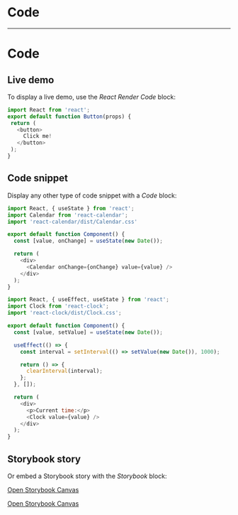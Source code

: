 
# Code

---

# Code

## Live demo

To display a live demo, use the *React Render Code* block:

```javascript  
import React from 'react';
export default function Button(props) {
 return (
   <button>
     Click me!
   </button>
 );
}  
```

## Code snippet

Display any other type of code snippet with a *Code* block:

```javascript  
import React, { useState } from 'react';
import Calendar from 'react-calendar';
import 'react-calendar/dist/Calendar.css'

export default function Component() {
  const [value, onChange] = useState(new Date());

  return (
    <div>
      <Calendar onChange={onChange} value={value} />
    </div>
  );
}  
```

```javascript  
import React, { useEffect, useState } from 'react';
import Clock from 'react-clock';
import 'react-clock/dist/Clock.css';

export default function Component() {
  const [value, setValue] = useState(new Date());

  useEffect(() => {
    const interval = setInterval(() => setValue(new Date()), 1000);

    return () => {
      clearInterval(interval);
    };
  }, []);

  return (
    <div>
      <p>Current time:</p>
      <Clock value={value} />
    </div>
  );
}  
```

## Storybook story

Or embed a Storybook story with the *Storybook* block:

  
[Open Storybook Canvas](https://6195b518b76f57003aa69b4c-ynczzfqqyq.chromatic.com/iframe.html?addons=0&stories=0&panel=false&nav=false&id=navigation-navigation--right-click-links&full=1&viewMode=story)  


  
[Open Storybook Canvas](https://6195b518b76f57003aa69b4c-ynczzfqqyq.chromatic.com?addons=1&stories=0&panel=true&nav=false&path=%2Fstory%2Fsurfaces-modals--default)  
